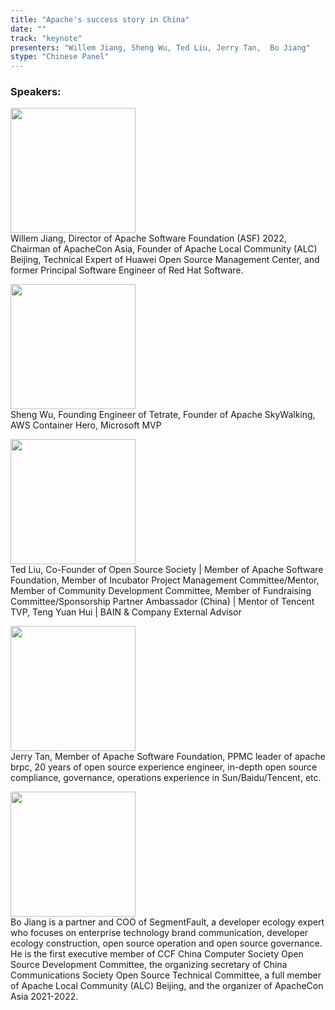 ```yaml
---
title: "Apache's success story in China"
date: "" 
track: "keynote"
presenters: "Willem Jiang, Sheng Wu, Ted Liu, Jerry Tan,  Bo Jiang"
stype: "Chinese Panel"
---
```



### Speakers: 
<img src="images/speaker/2012.png" width="200" /><br>
Willem Jiang, Director of Apache Software Foundation (ASF) 2022, Chairman of ApacheCon Asia, Founder of Apache Local Community (ALC) Beijing, Technical Expert of Huawei Open Source Management Center, and former Principal Software Engineer of Red Hat Software.

<img src="images/speaker/2012_1.png" width="200" /><br>
Sheng Wu, Founding Engineer of Tetrate, Founder of Apache SkyWalking, AWS Container Hero, Microsoft MVP

<img src="images/speaker/2012_2.png" width="200" /><br>
Ted Liu, Co-Founder of Open Source Society | Member of Apache Software Foundation, Member of Incubator Project Management Committee/Mentor, Member of Community Development Committee, Member of Fundraising Committee/Sponsorship Partner Ambassador (China) | Mentor of Tencent TVP, Teng Yuan Hui | BAIN & Company External Advisor

<img src="images/speaker/2012_3.png" width="200" /><br>
Jerry Tan, Member of Apache Software Foundation, PPMC leader of apache brpc, 20 years of open source experience engineer, in-depth open source compliance, governance, operations experience in Sun/Baidu/Tencent, etc.

<img src="images/speaker/2012_4.png" width="200" /><br>
Bo Jiang is a partner and COO of SegmentFault, a developer ecology expert who focuses on enterprise technology brand communication, developer ecology construction, open source operation and open source governance. He is the first executive member of CCF China Computer Society Open Source Development Committee, the organizing secretary of China Communications Society Open Source Technical Committee, a full member of Apache Local Community (ALC) Beijing, and the organizer of ApacheCon Asia 2021-2022.